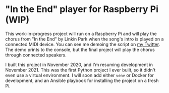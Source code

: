 # "In the End" player for Raspberry Pi (WIP)

This work-in-progress project will run on a Raspberry Pi and will play the chorus from "In the End" by Linkin Park when the song's intro is played on a connected MIDI device. You can see me demoing the script on [my Twitter](https://twitter.com/tylerlwsmith/status/1327802206020464640). The demo prints to the console, but the final project will play the chorus through connected speakers.

I built this project in November 2020, and I'm resuming development in November 2021. This was the first Python project I ever built, so it didn't even use a virtual environment. I will soon add either `venv` or Docker for development, and an Ansible playbook for installing the project on a fresh Pi.
